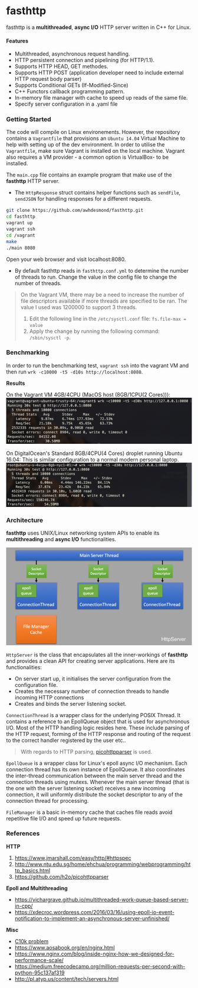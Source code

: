 # fasthttp
fasthttp is a __multithreaded__, __async I/O__ HTTP server written in C++ for Linux. 

#### Features
* Multithreaded, asynchronous request handling.
* HTTP persistent connection and pipelining (for HTTP/1.1).
* Supports HTTP HEAD, GET methodes.
* Supports HTTP POST (application developer need to include external HTTP request body parser)
* Supports Conditional GETs (If-Modified-Since)
* C++ Functors callback programming pattern.
* In-memory file manager with cache to speed up reads of the same file.
* Specify server configuration in a .yaml file

### Getting Started
The code will compile on Linux environements. However, the repository contains a `Vagrantfile` that provisions an `Ubuntu 14.04` Virtual Machine to help with setting up of the dev environment. In order to utilise the `Vagrantfile`, make sure Vagrant is installed on the local machine. Vagrant also requires a VM provider - a common option is VirtualBox- to be installed. 

The `main.cpp` file contains an example program that make use of the __fasthttp__ HTTP server.
* The `HttpResponse` struct contains helper functions such as `sendFile`, `sendJSON` for handling responses for a different requests.

```sh
git clone https://github.com/awhdesmond/fasthttp.git
cd fasthttp
vagrant up
vagrant ssh
cd /vagrant
make
./main 8080
```

Open your web browser and visit localhost:8080.

* By default fasthttp reads in `fasthttp.conf.yml` to determine the number of threads to run. Change the value in the config file to change the number of threads.

> On the Vagrant VM, there may be a need to increase the number of file descriptors available if more threads are specified to be ran. The value I used was 1200000 to support 3 threads.
> 1. Edit the following line in the `/etc/sysctl.conf` file:
> `fs.file-max = value`
> 2. Apply the change by running the following command:
> `/sbin/sysctl -p`.

### Benchmarking
In order to run the benchmarking test, `vagrant ssh` into the vagrant VM and then run `wrk -c10000 -t5 -d10s http://localhost:8080`.

__Results__

On the Vagrant VM 4GB/4CPU (MacOS host (8GB/1CPU(2 Cores))): 
![VM Benchmark](assets/local_vm_benchmark.png)  

On DigitalOcean's Standard 8GB/4CPU(4 Cores) droplet running Ubuntu 16.04:
This is similar configuration to a normal modern personal laptop.
![DO Benchmark](assets/do_benchmark.png)


### Architecture

__fasthttp__ uses UNIX/Linux networking system APIs to enable its __multithreading__ and __async I/O__ functionalities. 

![Architecture Diagram](assets/archi.png)

`HttpServer` is the class that encapsulates all the inner-workings of __fasthttp__ and provides a clean API for creating server applications. Here are its functionalities:
* On server start up, it initialises the server configuration from the configuration file.
* Creates the necessary number of connection threads to handle incoming HTTP connections
* Creates and binds the server listening socket.

`ConnectionThread` is a wrapper class for the underlying POSIX Thread. It contains a reference to an EpollQueue object that is used for asynchronous I/O. Most of the HTTP handling logic resides here. These include parsing of the HTTP request, forming of the HTTP response and routing of the request to the correct handler registered by the user etc..

> With regards to HTTP parsing, [picohttpparser](https://github.com/h2o/picohttpparser) is used.

`EpollQueue` is a wrapper class for Linux's epoll async I/O mechanism. Each connection thread has its own instance of EpollQueue. It also coordinates the inter-thread communication between the main server thread and the connection threads using mutexs. Whenever the main server thread (that is the one with the server listening socket) receives a new incoming connection, it will uniformly distribute the socket descriptor to any of the connection thread for processing. 

`FileManager` is a basic in-memory cache that caches file reads avoid repetitive file I/O and speed up future requests.

### References
__HTTP__
1. https://www.jmarshall.com/easy/http/#httpspec
2. http://www.ntu.edu.sg/home/ehchua/programming/webprogramming/http_basics.html
3. https://github.com/h2o/picohttpparser

__Epoll and Multithreading__
* https://vichargrave.github.io/multithreaded-work-queue-based-server-in-cpp/
* https://xdecroc.wordpress.com/2016/03/16/using-epoll-io-event-notification-to-implement-an-asynchronous-server-unfinished/

__Misc__
* [C10k problem](http://www.kegel.com/c10k.html)
* https://www.aosabook.org/en/nginx.html
* https://www.nginx.com/blog/inside-nginx-how-we-designed-for-performance-scale/
* https://medium.freecodecamp.org/million-requests-per-second-with-python-95c137af319
* http://pl.atyp.us/content/tech/servers.html
